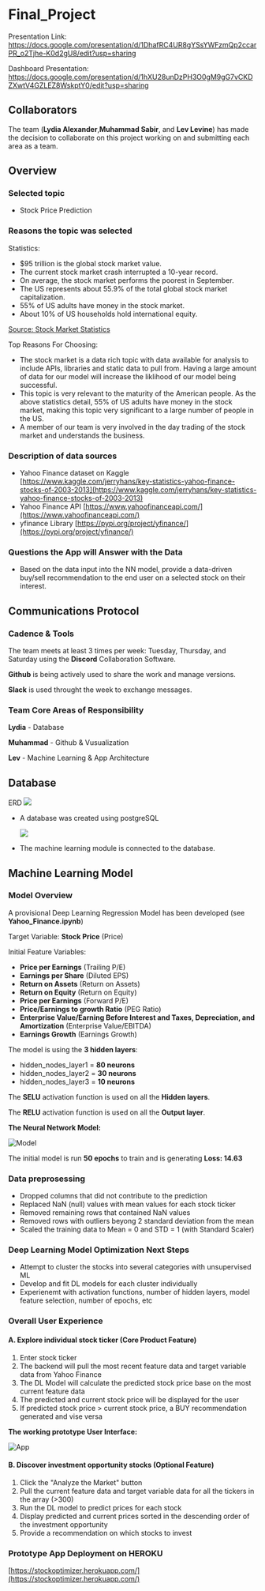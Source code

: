 # Final_Project

Presentation Link: https://docs.google.com/presentation/d/1DhafRC4UR8gYSsYWFzmQp2ccarPR_o2Tjhe-K0d2gU8/edit?usp=sharing

Dashboard Presentation: https://docs.google.com/presentation/d/1hXU28unDzPH3O0gM9gG7vCKDZXwtV4GZLEZ8WskptY0/edit?usp=sharing

## Collaborators 

The team (**Lydia Alexander**,**Muhammad Sabir**, and **Lev Levine**) has made the decision to collaborate on this project working on and submitting each area as a team.

## Overview

### Selected topic

  * Stock Price Prediction

### Reasons the topic was selected

Statistics:
- $95 trillion is the global stock market value.
- The current stock market crash interrupted a 10-year record.
- On average, the stock market performs the poorest in September.
- The US represents about 55.9% of the total global stock market capitalization.
- 55% of US adults have money in the stock market.
- About 10% of US households hold international equity.

[Source: Stock Market Statistics](https://spendmenot.com/blog/stock-market-statistics/#:~:text=Let%E2%80%99s%20see%20how%20many%20people%20invest%20in%20the,of%20Americans%20own%20stocks%2C%20the%20answer%20is%2052%25)

Top Reasons For Choosing:

  * The stock market is a data rich topic with data available for analysis to include APIs, libraries and static data to pull from. Having a large amount of data for our model will increase the liklihood of our model being successful.
  * This topic is very relevant to the maturity of the American people.  As the above statistics detail, 55% of US adults have money in the stock market, making this topic very significant to a large number of people in the US.
  * A member of our team is very involved in the day trading of the stock market and understands the business.

### Description of data sources

  - Yahoo Finance dataset on Kaggle  [https://www.kaggle.com/jerryhans/key-statistics-yahoo-finance-stocks-of-2003-2013](https://www.kaggle.com/jerryhans/key-statistics-yahoo-finance-stocks-of-2003-2013)
  - Yahoo Finance API [https://www.yahoofinanceapi.com/](https://www.yahoofinanceapi.com/)
  - yfinance Library [https://pypi.org/project/yfinance/](https://pypi.org/project/yfinance/)

### Questions the App will Answer with the Data

  * Based on the data input into the NN model, provide a data-driven buy/sell recommendation to the end user on a selected stock on their interest.

## Communications Protocol

### Cadence & Tools

The team meets at least 3 times per week: Tuesday, Thursday, and Saturday using the **Discord** Collaboration Software. 

**Github** is being actively used to share the work and manage versions. 

**Slack** is used throught the week to exchange messages.

### Team Core Areas of Responsibility

**Lydia** - Database

**Muhammad** - Github & Vusualization

**Lev** - Machine Learning & App Architecture

## Database

ERD
  ![](database/Database_ERD_v3.PNG)

- A database was created using postgreSQL

    ![](database/provisional_database_v1.PNG)

- The machine learning module is connected to the database.

## Machine Learning Model

### Model Overview 

A provisional Deep Learning Regression Model has been developed (see **Yahoo_Finance.ipynb**)

Target Variable: **Stock Price** (Price)

Initial Feature Variables: 

- **Price per Earnings** (Trailing P/E) 
- **Earnings per Share** (Diluted EPS)
- **Return on Assets** (Return on Assets)
- **Return on Equity** (Return on Equity)
- **Price per Earnings** (Forward P/E)
- **Price/Earnings to growth Ratio** (PEG Ratio)
- **Enterprise Value/Earning Before Interest and Taxes, Depreciation, and Amortization** (Enterprise Value/EBITDA)
- **Earnings Growth** (Earnings Growth)

The model is using the **3 hidden layers**:

- hidden_nodes_layer1 = **80 neurons**
- hidden_nodes_layer2 = **30 neurons**
- hidden_nodes_layer3 = **10 neurons**

The **SELU** activation function is used on all the **Hidden layers**. 

The **RELU** activation function is used on all the **Output layer**. 

**The Neural Network Model:**

![Model](Resources/model_screen.png)

The initial model is run **50 epochs** to train and is generating **Loss: 14.63**

### Data preprosessing

- Dropped columns that did not contribute to the prediction
- Replaced NaN (null) values with mean values for each stock ticker
- Removed remaining rows that contained NaN values 
- Removed rows with outliers beyong 2 standard deviation from the mean
- Scaled the training data to Mean = 0 and STD = 1 (with Standard Scaler)

### Deep Learning Model Optimization Next Steps

- Attempt to cluster the stocks into several categories with unsupervised ML 
- Develop and fit DL models for each cluster individually 
- Experienemt with activation functions, number of hidden layers, model feature selection, number of epochs, etc

### Overall User Experience

#### A. Explore individual stock ticker (Core Product Feature)

1. Enter stock ticker
2. The backend will pull the most recent feature data and target variable data from Yahoo Finance
3. The DL Model will calculate the predicted stock price base on the most current feature data
4. The predicted and current stock price will be displayed for the user
5. If predicted stock price > current stock price, a BUY recommendation generated and vise versa

**The working prototype User Interface:**

![App](Resources/stockoptimizer_screen.png)

#### B. Discover investment opportunity stocks (Optional Feature)

1. Click the "Analyze the Market" button
2. Pull the current feature data and target variable data for all the tickers in the array (>300)
3. Run the DL model to predict prices for each stock
4. Display predicted and current prices sorted in the descending order of the investment opportunity
5. Provide a recommendation on which stocks to invest

### Prototype App Deployment on HEROKU

[https://stockoptimizer.herokuapp.com/](https://stockoptimizer.herokuapp.com/)
